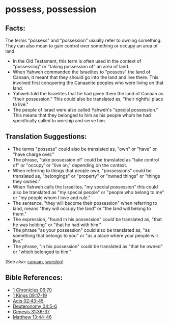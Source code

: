 # possess, possession #

## Facts: ##

The terms "possess" and "possession" usually refer to owning something. They can also mean to gain control over something or occupy an area of land.

* In the Old Testament, this term is often used in the context of "possessing" or "taking possession of" an area of land.
* When Yahweh commanded the Israelites to "possess" the land of Canaan, it meant that they should go into the land and live there. This involved first conquering the Canaanite peoples who were living on that land.
* Yahweh told the Israelites that he had given them the land of Canaan as "their possession." This could also be translated as, "their rightful place to live."
* The people of Israel were also called Yahweh's "special possession." This means that they belonged to him as his people whom he had specifically called to worship and serve him.

## Translation Suggestions: ##

* The terms "possess" could also be translated as, "own" or "have" or "have charge over."
* The phrase, "take possession of" could be translated as "take control of" or "occupy' or "live on," depending on the context.
* When referring to things that people own, "possessions" could be translated as, "belongings" or "property" or "owned things" or "things they owned."
* When Yahweh calls the Israelites,  "my special possession" this could also be translated as "my special people" or "people who belong to me" or "my people whom I love and rule."
* The sentence, "they will become their possession" when referring to land, means "they will occupy the land" or "the land will belong to them."
* The expression, "found in his possession" could be translated as, "that he was holding" or "that he had with him."
* The phrase "as your possession" could also be translated as, "as something that belongs to you" or "as a place where your people will live."
* The phrase, "in his possession" could be translated as "that he owned" or "which belonged to him."

(See also: [canaan](../other/canaan.md), [worship](../kt/worship.md))

## Bible References: ##

* [1 Chronicles 06:70](https://door43.org/en/bible/notes/1ch/06/70)
* [1 Kings 09:17-19](https://door43.org/en/bible/notes/1ki/09/17)
* [Acts 02:43-45](https://door43.org/en/bible/notes/act/02/43)
* [Deuteronomy 04:5-6](https://door43.org/en/bible/notes/deu/04/05)
* [Genesis 31:36-37](https://door43.org/en/bible/notes/gen/31/36)
* [Matthew 13:44-46](https://door43.org/en/bible/notes/mat/13/44)

